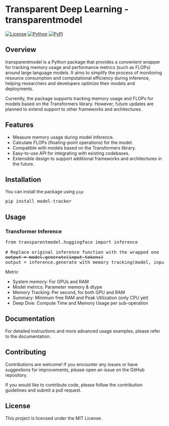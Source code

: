 # Transparent Deep Learning - transparentmodel

[![License](https://img.shields.io/badge/License-MIT-blue.svg)](https://opensource.org/licenses/MIT)
[![Python](https://img.shields.io/badge/Python-3.6%2B-blue.svg)](https://www.python.org/)
[![PyPI](https://img.shields.io/pypi/v/model-tracker.svg)](https://pypi.org/project/model-tracker/)

## Overview

transparentmodel is a Python package that provides a convenient wrapper for tracking memory usage and performance metrics (such as FLOPs) around large language models. It aims to simplify the process of monitoring resource consumption and computational efficiency during inference, helping researchers and developers optimize their models and deployments.

Currently, the package supports tracking memory usage and FLOPs for models based on the Transformers library. However, future updates are planned to extend support to other frameworks and architectures.

## Features

- Measure memory usage during model inference.
- Calculate FLOPs (floating-point operations) for the model.
- Compatible with models based on the Transformers library.
- Easy-to-use API for integrating with existing codebases.
- Extensible design to support additional frameworks and architectures in the future.

## Installation

You can install the package using `pip`:

<pre>pip install model-tracker</pre>


## Usage
### Transformer Inference

<pre>
from transparentmodel.huggingface import inference

# Replace original inference function with the wrapped one
<s>output = model.generate(input_tokens)</s>
output = inference.generate_with_memory_tracking(model, input_tokens)
</pre>

Metric
- System memory: For GPUs and RAM
- Model metrics: Parameter memory & dtype
- Memory Tracking: Per second, for both GPU and RAM
- Summary: Minimum free RAM and Peak Utilization (only CPU yet)
- Deep Dive: Compute Time and Memory Usage per sub-operation

## Documentation
For detailed instructions and more advanced usage examples, please refer to the documentation.

## Contributing
Contributions are welcome! If you encounter any issues or have suggestions for improvements, please open an issue on the GitHub repository.

If you would like to contribute code, please follow the contribution guidelines and submit a pull request.

## License
This project is licensed under the MIT License.